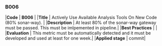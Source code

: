 ### B006

|**Code**           | **B006** |
|**Title**          | Actively Use Available Analysis Tools On New Code (80% sonar-way). |
|**Description**    | At least 80% of the sonar-way gateway must be passed. This must be imlpemented in pipeline.|
|**Best Practices** | |
|**Evaluation**     | This metric must be automatically detected and it must be developed and used at least for one week.|
|**Applied stage**  | commit|
